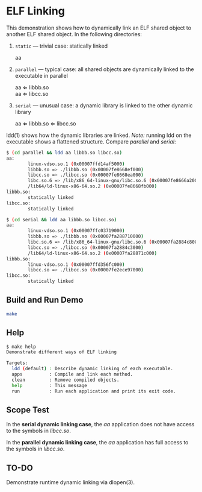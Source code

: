 ELF Linking
===========

This demonstration shows how to dynamically link an ELF shared object to
another ELF shared object. In the following directories:

1. `static` — trivial case: statically linked

    aa

2. `parallel` — typical case: all shared objects are dynamically
   linked to the executable in parallel

   aa ⇐ libbb.so\
   aa ⇐ libcc.so

3. `serial` — unusual case: a dynamic library is linked to the other
   dynamic library

    aa ⇐ libbb.so ⇐ libcc.so

ldd(1) shows how the dynamic libraries are linked. _Note:_ running ldd
on the executable shows a flattened structure. Compare _parallel_ and
_serial_:

```sh
$ (cd parallel && ldd aa libbb.so libcc.so)
aa:
        linux-vdso.so.1 (0x00007ffd14af5000)
        libbb.so => ./libbb.so (0x00007fe8668ef000)
        libcc.so => ./libcc.so (0x00007fe8668ea000)
        libc.so.6 => /lib/x86_64-linux-gnu/libc.so.6 (0x00007fe8666a2000)
        /lib64/ld-linux-x86-64.so.2 (0x00007fe8668fb000)
libbb.so:
        statically linked
libcc.so:
        statically linked
```

```sh
$ (cd serial && ldd aa libbb.so libcc.so)
aa:
        linux-vdso.so.1 (0x00007ffc03719000)
        libbb.so => ./libbb.so (0x00007fa288710000)
        libc.so.6 => /lib/x86_64-linux-gnu/libc.so.6 (0x00007fa2884c8000)
        libcc.so => ./libcc.so (0x00007fa2884c3000)
        /lib64/ld-linux-x86-64.so.2 (0x00007fa28871c000)
libbb.so:
        linux-vdso.so.1 (0x00007ffd356fc000)
        libcc.so => ./libcc.so (0x00007fe2ece97000)
libcc.so:
        statically linked

```

Build and Run Demo
------------------

```sh
make
```

Help
----

```sh
$ make help
Demonstrate different ways of ELF linking

Targets:
  ldd (default) : Describe dynamic linking of each executable.
  apps          : Compile and link each method.
  clean         : Remove compiled objects.
  help          : This message
  run           : Run each application and print its exit code.
```

Scope Test
----------

In the **serial dynamic linking case**, the _aa_ application does not have
access to the symbols in _libcc.so_.

In the **parallel dynamic linking case**, the _aa_ application has full
access to the symbols in _libcc.so_.

TO-DO
-----

Demonstrate runtime dynamic linking via dlopen(3).
